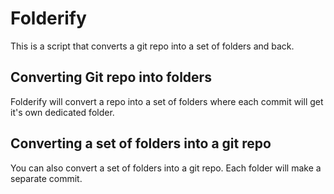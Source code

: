 # Folderify

This is a script that converts a git repo into a set of folders and back.

## Converting Git repo into folders

Folderify will convert a repo into a set of folders where each commit will get it's own dedicated folder.

## Converting a set of folders into a git repo

You can also convert a set of folders into a git repo. Each folder will make a separate commit.
